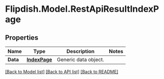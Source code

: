 # Flipdish.Model.RestApiResultIndexPage
## Properties

Name | Type | Description | Notes
------------ | ------------- | ------------- | -------------
**Data** | [**IndexPage**](IndexPage.md) | Generic data object. | 

[[Back to Model list]](../README.md#documentation-for-models) [[Back to API list]](../README.md#documentation-for-api-endpoints) [[Back to README]](../README.md)

